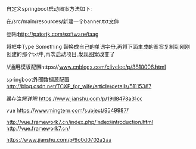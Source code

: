 自定义springboot启动图案方法如下:

在/src/main/resources/新建一个banner.txt文件

登陆:http://patorjk.com/software/taag

将框中Type Something 替换成自己的单词字母,再将下面生成的图案复制到刚刚创建的那个txt中,再次启动项目,发现图案改变了


//通用模版配置https://www.cnblogs.com/clivelee/p/3810006.html

springboot外部数据源配置
http://blog.csdn.net/TCXP_for_wife/article/details/51115387


缓存注解详解
https://www.jianshu.com/p/19d8478a31cc

vue
https://www.mingtern.com/subject/9549987/

http://vue.framework7.cn/index.php/Index/introduction.html
http://vue.framework7.cn/

https://www.jianshu.com/p/9c0d0702a2aa
